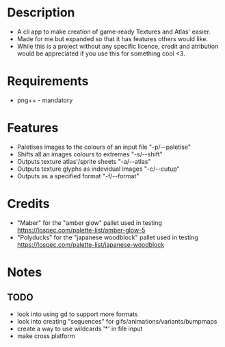 # Description 
* A cli app to make creation of game-ready Textures and Atlas' easier.
* Made for me but expanded so that it has features others would like.
* While this is a project without any specific licence, credit and atribution would be appreciated if you use this for something cool \<3.
# Requirements 
* png++ - mandatory
# Features
* Paletises images to the colours of an input file "-p/--paletise"
* Shifts all an images colours to extremes "-s/--shift" 
* Outputs texture atlas'/sprite sheets "-a/--atlas"
* Outputs texture glyphs as indevidual images "-c/--cutup"
* Outputs as a specified format "-f/--format"
# Credits 
* "Maber" for the "amber glow" pallet used in testing https://lospec.com/palette-list/amber-glow-5
* "Polyducks" for the "japanese woodblock" pallet used in testing https://lospec.com/palette-list/japanese-woodblock
# Notes
## TODO
* look into using gd to support more formats
* look into creating "sequences" for gifs/animations/variants/bumpmaps
* create a way to use wildcards '*' in file input
* make cross platform